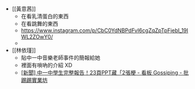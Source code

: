 - [[黃意茜]]
	- 在看乳清蛋白的東西
	- 在看跳舞的東西
	- https://www.instagram.com/p/CbC0YdNBPdFvI6cgZqZpTpFjebI_19IWL2ZOwY0/
	-
- [[林依瑾]]
	- 貼中一中音樂老師事件的簡報給她
	- 裡面有嗩吶的介紹 XD
	- [[新聞] 中一中學生完整報告！23頁PPT藏「2張梗 - 看板 Gossiping - 批踢踢實業坊](https://www.ptt.cc/bbs/Gossiping/M.1647241628.A.790.html)